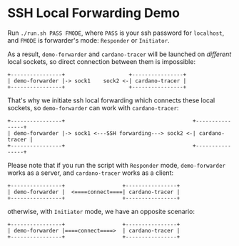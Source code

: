 # SSH Local Forwarding Demo

Run `./run.sh PASS FMODE`, where `PASS` is your ssh password for `localhost`, and `FMODE` is forwarder's mode: `Responder` or `Initiator`.

As a result, `demo-forwarder` and `cardano-tracer` will be launched on _different_ local sockets, so direct connection between them is impossible:

```
+----------------+                    +----------------+
| demo-forwarder |-> sock1    sock2 <-| cardano-tracer |
+----------------+                    +----------------+
```

That's why we initiate ssh local forwarding which connects these local sockets, so `demo-forwarder` can work with `cardano-tracer`:

```
+----------------+                                        +----------------+
| demo-forwarder |-> sock1 <---SSH forwarding---> sock2 <-| cardano-tracer |
+----------------+                                        +----------------+
```

Please note that if you run the script with `Responder` mode, `demo-forwarder` works as a server, and `cardano-tracer` works as a client:

```
+----------------+                  +----------------+
| demo-forwarder |  <====connect====| cardano-tracer |
+----------------+                  +----------------+
```

otherwise, with `Initiator` mode, we have an opposite scenario:

```
+----------------+                  +----------------+
| demo-forwarder |====connect====>  | cardano-tracer |
+----------------+                  +----------------+
```
